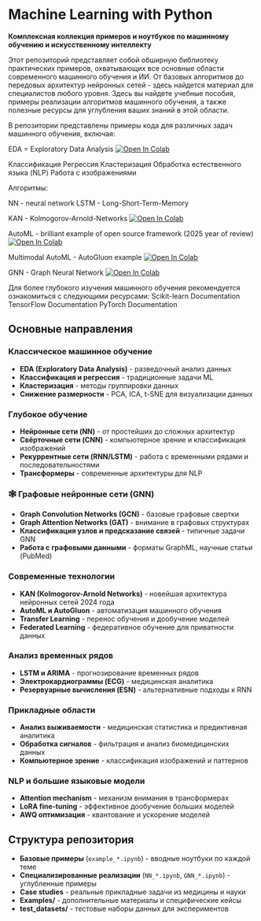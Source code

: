# Machine Learning with Python

**Комплексная коллекция примеров и ноутбуков по машинному обучению и искусственному интеллекту**

Этот репозиторий представляет собой обширную библиотеку практических примеров, охватывающих все основные области современного машинного обучения и ИИ. От базовых алгоритмов до передовых архитектур нейронных сетей - здесь найдется материал для специалистов любого уровня. Здесь вы найдете учебные пособия, примеры реализации алгоритмов машинного обучения, а также полезные ресурсы для углубления ваших знаний в этой области.


В репозитории представлены примеры кода для различных задач машинного обучения, включая:

EDA = Exploratory Data Analysis [![Open In Colab](https://colab.research.google.com/assets/colab-badge.svg)](https://github.com/TAUforPython/machinelearning/blob/main/EDA%20ML%20data%20science.ipynb)

Классификация
Регрессия
Кластеризация
Обработка естественного языка (NLP)
Работа с изображениями

Алгоритмы:

NN - neural network
LSTM - Long-Short-Term-Memory

KAN - Kolmogorov-Arnold-Networks [![Open In Colab](https://colab.research.google.com/assets/colab-badge.svg)](https://github.com/TAUforPython/machinelearning/blob/main/NN%20KAN%20timeseries.ipynb)

AutoML - brilliant example of open source framework (2025 year of review) [![Open In Colab](https://colab.research.google.com/assets/colab-badge.svg)](https://github.com/TAUforPython/BioMedAI/blob/main/ML%20ECG%20classification.ipynb)

Multimodal AutoML - AutoGluon example  [![Open In Colab](https://colab.research.google.com/assets/colab-badge.svg)](https://github.com/TAUforPython/machinelearning/blob/main/ML%20autogluon%20multimodal%20prediction.ipynb)

GNN - Graph Neural Network [![Open In Colab](https://colab.research.google.com/assets/colab-badge.svg)](https://github.com/TAUforPython/machinelearning/blob/main/GNN%20Graph%20Attention%20Network%20PubMed%20article.ipynb)

Для более глубокого изучения машинного обучения рекомендуется ознакомиться с следующими ресурсами:
Scikit-learn Documentation
TensorFlow Documentation
PyTorch Documentation



## Основные направления

### Классическое машинное обучение
- **EDA (Exploratory Data Analysis)** - разведочный анализ данных
- **Классификация и регрессия** - традиционные задачи ML
- **Кластеризация** - методы группировки данных
- **Снижение размерности** - PCA, ICA, t-SNE для визуализации данных

### Глубокое обучение
- **Нейронные сети (NN)** - от простейших до сложных архитектур
- **Свёрточные сети (CNN)** - компьютерное зрение и классификация изображений
- **Рекуррентные сети (RNN/LSTM)** - работа с временными рядами и последовательностями
- **Трансформеры** - современные архитектуры для NLP

### 🕸️ Графовые нейронные сети (GNN)
- **Graph Convolution Networks (GCN)** - базовые графовые свертки
- **Graph Attention Networks (GAT)** - внимание в графовых структурах
- **Классификация узлов и предсказание связей** - типичные задачи GNN
- **Работа с графовыми данными** - форматы GraphML, научные статьи (PubMed)

### Современные технологии
- **KAN (Kolmogorov-Arnold Networks)** - новейшая архитектура нейронных сетей 2024 года
- **AutoML и AutoGluon** - автоматизация машинного обучения
- **Transfer Learning** - перенос обучения и дообучение моделей
- **Federated Learning** - федеративное обучение для приватности данных

### Анализ временных рядов
- **LSTM и ARIMA** - прогнозирование временных рядов
- **Электрокардиограммы (ECG)** - медицинская аналитика
- **Резервуарные вычисления (ESN)** - альтернативные подходы к RNN

### Прикладные области
- **Анализ выживаемости** - медицинская статистика и предиктивная аналитика
- **Обработка сигналов** - фильтрация и анализ биомедицинских данных
- **Компьютерное зрение** - классификация изображений и паттернов

### NLP и большие языковые модели
- **Attention mechanism** - механизм внимания в трансформерах
- **LoRA fine-tuning** - эффективное дообучение больших моделей
- **AWQ оптимизация** - квантование и ускорение моделей

## Структура репозитория

- **Базовые примеры** (`example_*.ipynb`) - вводные ноутбуки по каждой теме
- **Специализированные реализации** (`NN_*.ipynb`, `GNN_*.ipynb`) - углубленные примеры
- **Case studies** - реальные прикладные задачи из медицины и науки
- **Examples/** - дополнительные материалы и специфические кейсы
- **test_datasets/** - тестовые наборы данных для экспериментов


